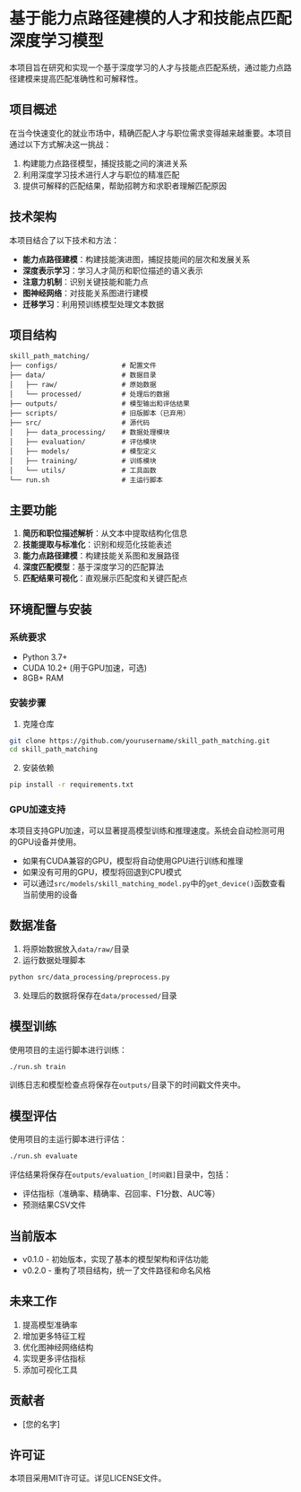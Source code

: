# 基于能力点路径建模的人才和技能点匹配深度学习模型

本项目旨在研究和实现一个基于深度学习的人才与技能点匹配系统，通过能力点路径建模来提高匹配准确性和可解释性。

## 项目概述

在当今快速变化的就业市场中，精确匹配人才与职位需求变得越来越重要。本项目通过以下方式解决这一挑战：

1. 构建能力点路径模型，捕捉技能之间的演进关系
2. 利用深度学习技术进行人才与职位的精准匹配
3. 提供可解释的匹配结果，帮助招聘方和求职者理解匹配原因

## 技术架构

本项目结合了以下技术和方法：

- **能力点路径建模**：构建技能演进图，捕捉技能间的层次和发展关系
- **深度表示学习**：学习人才简历和职位描述的语义表示
- **注意力机制**：识别关键技能和能力点
- **图神经网络**：对技能关系图进行建模
- **迁移学习**：利用预训练模型处理文本数据

## 项目结构

```
skill_path_matching/
├── configs/                # 配置文件
├── data/                   # 数据目录
│   ├── raw/                # 原始数据
│   └── processed/          # 处理后的数据
├── outputs/                # 模型输出和评估结果
├── scripts/                # 旧版脚本（已弃用）
├── src/                    # 源代码
│   ├── data_processing/    # 数据处理模块
│   ├── evaluation/         # 评估模块
│   ├── models/             # 模型定义
│   ├── training/           # 训练模块
│   └── utils/              # 工具函数
└── run.sh                  # 主运行脚本
```

## 主要功能

1. **简历和职位描述解析**：从文本中提取结构化信息
2. **技能提取与标准化**：识别和规范化技能表述
3. **能力点路径建模**：构建技能关系图和发展路径
4. **深度匹配模型**：基于深度学习的匹配算法
5. **匹配结果可视化**：直观展示匹配度和关键匹配点

## 环境配置与安装

### 系统要求
- Python 3.7+
- CUDA 10.2+ (用于GPU加速，可选)
- 8GB+ RAM

### 安装步骤

1. 克隆仓库
```bash
git clone https://github.com/yourusername/skill_path_matching.git
cd skill_path_matching
```

2. 安装依赖
```bash
pip install -r requirements.txt
```

### GPU加速支持

本项目支持GPU加速，可以显著提高模型训练和推理速度。系统会自动检测可用的GPU设备并使用。

- 如果有CUDA兼容的GPU，模型将自动使用GPU进行训练和推理
- 如果没有可用的GPU，模型将回退到CPU模式
- 可以通过`src/models/skill_matching_model.py`中的`get_device()`函数查看当前使用的设备

## 数据准备

1. 将原始数据放入`data/raw/`目录
2. 运行数据处理脚本
```bash
python src/data_processing/preprocess.py
```
3. 处理后的数据将保存在`data/processed/`目录

## 模型训练

使用项目的主运行脚本进行训练：

```bash
./run.sh train
```

训练日志和模型检查点将保存在`outputs/`目录下的时间戳文件夹中。

## 模型评估

使用项目的主运行脚本进行评估：

```bash
./run.sh evaluate
```

评估结果将保存在`outputs/evaluation_[时间戳]`目录中，包括：
- 评估指标（准确率、精确率、召回率、F1分数、AUC等）
- 预测结果CSV文件

## 当前版本

- v0.1.0 - 初始版本，实现了基本的模型架构和评估功能
- v0.2.0 - 重构了项目结构，统一了文件路径和命名风格

## 未来工作

1. 提高模型准确率
2. 增加更多特征工程
3. 优化图神经网络结构
4. 实现更多评估指标
5. 添加可视化工具

## 贡献者

- [您的名字]

## 许可证

本项目采用MIT许可证。详见LICENSE文件。

